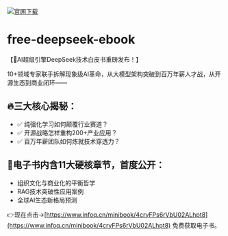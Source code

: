 [![官网下载](https://img.shields.io/badge/📖-立即下载电子书-FF6F61?style=for-the-badge)](https://www.infoq.cn/minibook/4cryFPs6rVbU02ALhpt8)

# free-deepseek-ebook
【🚀AI超级引擎DeepSeek技术白皮书重磅发布！】

10+领域专家联手拆解现象级AI革命，从大模型架构突破到百万年薪人才战，从开源生态到商业闭环——

## 🔥三大核心揭秘：
- ✅ 纯强化学习如何颠覆行业赛道？
- ✅ 开源战略怎样重构200+产业应用？
- ✅ 百万年薪团队如何炼就技术穿透力？

## 📖电子书内含11大硬核章节，首度公开：
- 组织文化与商业化的平衡哲学
- RAG技术突破性应用案例
- 全球AI生态新格局预测

👉现在点击→[https://www.infoq.cn/minibook/4cryFPs6rVbU02ALhpt8](https://www.infoq.cn/minibook/4cryFPs6rVbU02ALhpt8) 免费获取电子书。
